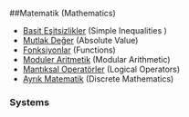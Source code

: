 ##Matematik (Mathematics)

  * [Basit Eşitsizlikler](#basit-esitsizlikler) (Simple Inequalities )
  * [Mutlak Değer](https://github.com/hsynrtn/yapay-zeka-yol-haritasi/blob/main/matematik.md) (Absolute Value)
  * [Fonksiyonlar](https://github.com/hsynrtn/yapay-zeka-yol-haritasi/blob/main/matematik.md) (Functions)
  * [Moduler Aritmetik](https://github.com/hsynrtn/yapay-zeka-yol-haritasi/blob/main/matematik.md) (Modular Arithmetic)
  * [Mantıksal Operatörler](https://github.com/hsynrtn/yapay-zeka-yol-haritasi/blob/main/matematik.md) (Logical Operators)
  * [Ayrık Matematik](https://github.com/hsynrtn/yapay-zeka-yol-haritasi/blob/main/matematik.md) (Discrete Mathematics)


### Systems
